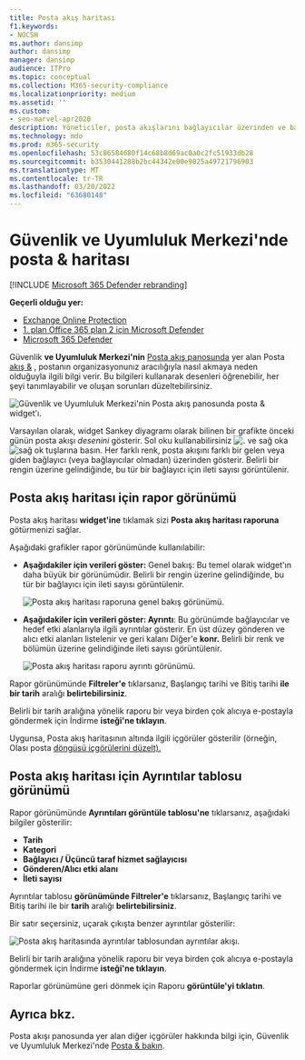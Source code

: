 ```yaml
---
title: Posta akış haritası
f1.keywords:
- NOCSH
ms.author: dansimp
author: dansimp
manager: dansimp
audience: ITPro
ms.topic: conceptual
ms.collection: M365-security-compliance
ms.localizationpriority: medium
ms.assetid: ''
ms.custom:
- seo-marvel-apr2020
description: Yöneticiler, posta akışlarını bağlayıcılar üzerinden ve bağlayıcılar olmadan görselleştirmek ve izlemek için Güvenlik & Uyumluluk Merkezi'nin Posta akış panosunda Posta akış haritasını kullanmayı öğrenebilirler.
ms.technology: mdo
ms.prod: m365-security
ms.openlocfilehash: 53c86584680f14c68b8d69ac0a0c2fc51933db28
ms.sourcegitcommit: b3530441288b2bc44342e00e9025a49721796903
ms.translationtype: MT
ms.contentlocale: tr-TR
ms.lasthandoff: 03/20/2022
ms.locfileid: "63680148"
---
```

# <a name="mail-flow-map-in-the-security--compliance-center"></a>Güvenlik ve Uyumluluk Merkezi'nde posta & haritası

[!INCLUDE [Microsoft 365 Defender rebranding](../includes/microsoft-defender-for-office.md)]

**Geçerli olduğu yer:**
- [Exchange Online Protection](exchange-online-protection-overview.md)
- [1. plan Office 365 plan 2 için Microsoft Defender](defender-for-office-365.md)
- [Microsoft 365 Defender](../defender/microsoft-365-defender.md)

Güvenlik **ve Uyumluluk Merkezi'nin** [Posta akış panosunda](mail-flow-insights-v2.md) yer alan Posta [akış &](https://protection.office.com) , postanın organizasyonunız aracılığıyla nasıl akmaya neden olduğuyla ilgili bilgi verir. Bu bilgileri kullanarak desenleri öğrenebilir, her şeyi tanımlayabilir ve oluşan sorunları düzeltebilirsiniz.

![Güvenlik ve Uyumluluk Merkezi'nin Posta akış panosunda posta & widget'ı.](../../media/mfi-mail-flow-map-widget.png)

Varsayılan olarak, widget Sankey diyagramı olarak bilinen bir grafikte önceki günün posta akışı *desenini* gösterir. Sol oku kullanabilirsiniz ![.](../../media/scc-left-arrow.png) ve sağ oka ![sağ ok](../../media/scc-right-arrow.png) tuşlarına basın. Her farklı renk, posta akışını farklı bir gelen veya giden bağlayıcı (veya bağlayıcılar olmadan) üzerinden gösterir. Belirli bir rengin üzerine gelindiğinde, bu tür bir bağlayıcı için ileti sayısı görüntülenir.

## <a name="report-view-for-the-mail-flow-map"></a>Posta akış haritası için rapor görünümü

Posta akış haritası **widget'ine** tıklamak sizi **Posta akış haritası raporuna** götürmenizi sağlar.

Aşağıdaki grafikler rapor görünümünde kullanılabilir:

- **Aşağıdakiler için verileri göster:** Genel bakış: Bu temel olarak widget'ın daha büyük bir görünümüdir. Belirli bir rengin üzerine gelindiğinde, bu tür bir bağlayıcı için ileti sayısı görüntülenir.

  ![Posta akış haritası raporuna genel bakış görünümü.](../../media/mfi-mail-flow-map-report-overview.png)

- **Aşağıdakiler için verileri göster: Ayrıntı**: Bu görünümde bağlayıcılar ve hedef etki alanlarıyla ilgili ayrıntılar gösterir. En üst düzey gönderen ve alıcı etki alanları listelenir ve geri kalanı Diğer'e **konr.** Belirli bir renk ve bölümün üzerine gelindiğinde ileti sayısı görüntülenir.

  ![Posta akış haritası raporu ayrıntı görünümü.](../../media/mfi-mail-flow-map-report-detail.png)

Rapor görünümünde **Filtreler'e** tıklarsanız, Başlangıç tarihi ve Bitiş tarihi **ile bir tarih** aralığı **belirtebilirsiniz**.

Belirli bir tarih aralığına yönelik raporu bir veya birden çok alıcıya e-postayla göndermek için İndirme **isteği'ne tıklayın**.

Uygunsa, Posta akış haritasının altında ilgili içgörüler gösterilir (örneğin, Olası posta [döngüsü içgörülerini düzelt).](mfi-mail-loop-insight.md)

## <a name="details-table-view-for-the-mail-flow-map"></a>Posta akış haritası için Ayrıntılar tablosu görünümü

Rapor görünümünde **Ayrıntıları görüntüle tablosu'ne** tıklarsanız, aşağıdaki bilgiler gösterilir:

- **Tarih**
- **Kategori**
- **Bağlayıcı / Üçüncü taraf hizmet sağlayıcısı**
- **Gönderen/Alıcı etki alanı**
- **İleti sayısı**

Ayrıntılar tablosu **görünümünde Filtreler'e** tıklarsanız, Başlangıç tarihi ve Bitiş tarihi ile bir **tarih** aralığı **belirtebilirsiniz**.

Bir satır seçersiniz, uçarak çıkışta benzer ayrıntılar gösterilir:

![Posta akış haritasında ayrıntılar tablosundan ayrıntılar akışı.](../../media/mfi-mail-flow-map-view-details-table-details.png)

Belirli bir tarih aralığına yönelik raporu bir veya birden çok alıcıya e-postayla göndermek için İndirme **isteği'ne tıklayın**.

Raporlar görünümüne geri dönmek için Raporu **görüntüle'yi tıklatın**.

## <a name="see-also"></a>Ayrıca bkz.

Posta akışı panosunda yer alan diğer içgörüler hakkında bilgi için, Güvenlik ve Uyumluluk Merkezi'nde [Posta & bakın](mail-flow-insights-v2.md).
